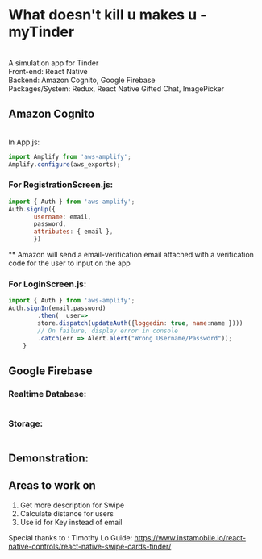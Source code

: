 # What doesn't kill u makes u - myTinder
<br>A simulation app for Tinder
<br>Front-end: React Native
<br>Backend: Amazon Cognito, Google Firebase
<br>Packages/System: Redux, React Native Gifted Chat, ImagePicker


## Amazon Cognito
<br>In App.js:
```javascript
import Amplify from 'aws-amplify';
Amplify.configure(aws_exports);
```
### For RegistrationScreen.js:
```javascript
import { Auth } from 'aws-amplify';
Auth.signUp({
       username: email,
       password,
       attributes: { email },
       })
```
** Amazon will send a email-verification email attached with a verification code for the user to input on the app
### For LoginScreen.js:
```javascript
import { Auth } from 'aws-amplify';
Auth.signIn(email,password)
        .then(  user=>   
        store.dispatch(updateAuth({loggedin: true, name:name })))
        // On failure, display error in console
        .catch(err => Alert.alert("Wrong Username/Password"));
    }
```


## Google Firebase
### Realtime Database:
```javascript

```


### Storage:

```javascript

```

## Demonstration:



## Areas to work on 
1. Get more description for Swipe
2. Calculate distance for users
3. Use id for Key instead of email



Special thanks to : Timothy Lo
Guide: https://www.instamobile.io/react-native-controls/react-native-swipe-cards-tinder/
